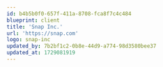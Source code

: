 ```yaml
---
id: b4b5b0f0-657f-411a-8708-fca8f7c4c484
blueprint: client
title: 'Snap Inc.'
url: 'https://snap.com'
logo: snap-inc
updated_by: 7b2bf1c2-0b8e-44d9-a774-98d3580bee37
updated_at: 1729081919
---
```

